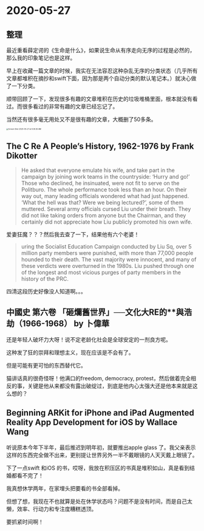 # 2020-05-27

## 整理

最近重看薛定谔的《生命是什么》，如果说生命从有序走向无序的过程是必然的，那么我的印象笔记也是这样。

早上在收藏一篇文章的时候，我实在无法容忍这种杂乱无序的分类状态（几乎所有文章都堆积在摘抄和swift下面，因为那是两个自动分类的默认笔记本。）就决心做了一下分类。

顺带回顾了一下，发现很多有趣的文章堆积在历史的垃圾堆桶里面，根本就没有看过。而很多看过的非常有趣的文章已经忘记了。

当然还有很多毫无用处又不是很有趣的文章，大概删了50多条。

<img src="https://tva1.sinaimg.cn/large/007S8ZIlgy1gf6rm3avg2j30au0xwwsv.jpg" alt="Screen Shot 2020-05-27 at 9.38.36 AM" style="zoom: 33%;" />

## The C Re A People’s History, 1962-1976 by Frank Dikotter 

> He asked that everyone emulate his wife, and take part in the campaign by joining work teams in the countryside: ‘Hurry and go!’ Those who declined, he insinuated, were not fit to serve on the Politburo. The whole performance took less than an hour. On their way out, many leading officials wondered what had just happened. ‘What the hell was that? Were we being lectured?’, some of them muttered. Several army officials cursed Liu under their breath. They did not like taking orders from anyone but the Chairman, and they certainly did not appreciate how Liu publicly promoted his own wife.

爱妻狂魔？？？然后我去查了一下，结果他有六个老婆！

> uring the Socialist Education Campaign conducted by Liu Sq, over 5 million party members were punished, with more than 77,000 people hounded to their death. The vast majority were innocent, and many of these verdicts were overturned in the 1980s. Liu pushed through one of the longest and most vicious purges of party members in the history of the PRC.

四清这段历史好像没人知道啊。。。

## 中國史  第六卷 「砸爛舊世界」──文化大RE的**與浩劫（1966-1968） by 卜偉華

还是年轻人破坏力大呀！说不定老龄化社会是全球安定的一剂良方呢。

这种发了狂的崇拜和理想主义，现在应该是不会有了。

但是可能有更可怕的东西替代它。

猫讲话真的很奇怪呀！他满口的freedom, democracy, protest，然后做着完全相反的事，关键是他从来都没有露出破绽过，到底是他内心太强大还是他本来就是这么想的？

## Beginning ARKit for iPhone and iPad Augmented Reality App Development for iOS by Wallace Wang

听说原本今年下半年，最后推迟到明年初，就要推出apple glass 了。我父亲表示这样的东西完全做不出来，更别提让世界另外一半不戴眼镜的人天天戴上眼镜了。

下了一点swift 和iOS 的书，哎呀，我放在积压区的书真是堆积如山，真是看到结婚都看不完了！

我真想休学两年，在家埋头把要看的书全部看掉。

但想了想，我现在不也就算是处在休学状态吗？问题不是没有时间，而是自己太懒，效率、行动力和专注度糟糕透顶。

要抓紧时间啊！

